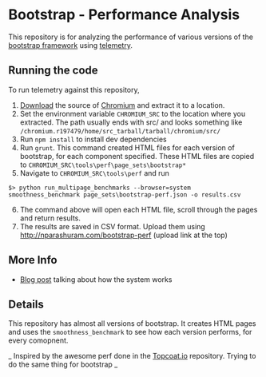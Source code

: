 # Bootstrap - Performance Analysis

This repository is for analyzing the performance of various versions of the [bootstrap framework](https://github.com/twbs/bootstrap) using [telemetry](http://www.chromium.org/developers/telemetry). 

## Running the code
To run telemetry against this repository, 

1. [Download](http://chromium-browser-source.commondatastorage.googleapis.com/chromium_tarball.html) the source of [Chromium](http://www.chromium.org/developers/how-tos/get-the-code) and extract it to a location. 
2. Set the environment variable `CHROMIUM_SRC` to the location where you extracted. The path usually ends with src/ and looks something like `/chromium.r197479/home/src_tarball/tarball/chromium/src/`
3. Run `npm install` to install dev dependencies
4. Run `grunt`. This command created HTML files for each version of bootstrap, for each component specified. These HTML files are copied to `CHROMIUM_SRC\tools\perf\page_sets\bootstrap*`
5. Navigate to `CHROMIUM_SRC\tools\perf` and run 
```
$> python run_multipage_benchmarks --browser=system smoothness_benchmark page_sets\bootstrap-perf.json -o results.csv
```
6. The command above will open each HTML file, scroll through the pages and return results. 
7. The results are saved in CSV format. Upload them using http://nparashuram.com/bootstrap-perf (upload link at the top)

## More Info
* [Blog post](http://blog.nparashuram.com/2013/08/bootstrap-evolution-over-two-years.html) talking about how the system works

## Details

This repository has almost all versions of bootstrap. It creates HTML pages and uses the `smoothness_benchmark` to see how each version performs, for every comopnent. 

_ Inspired by the awesome perf done in the [Topcoat.io](https://github.com/topcoat/topcoat/tree/master/dev/test/perf/telemetry) repository. Trying to do the same thing for bootstrap _
